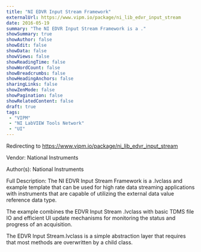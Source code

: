 ```yaml
---
title: "NI EDVR Input Stream Framework"
externalUrl: https://www.vipm.io/package/ni_lib_edvr_input_stream
date: 2016-05-19
summary: "The NI EDVR Input Stream Framework is a ."
showSummary: true
showAuthor: false
showEdit: false
showData: false
showViews: false
showReadingTime: false
showWordCount: false
showBreadcrumbs: false
showHeadingAnchors: false
sharingLinks: false
showZenMode: false
showPagination: false
showRelatedContent: false
draft: true
tags:
 - "VIPM"
 - "NI LabVIEW Tools Network"
 - "UI"
---
```


Redirecting to https://www.vipm.io/package/ni_lib_edvr_input_stream

Vendor: National Instruments

Author(s): National Instruments
 
Full Description:
The NI EDVR Input Stream Framework is a .lvclass and example template that can be used for high rate data streaming applications with instruments that are capable of utilizing the external data value reference data type.

The example combines the EDVR Input Stream .lvclass with basic TDMS file IO and efficient UI update mechanisms for monitoring the status and progress of an acquisition.

The EDVR Input Stream.lvclass is a simple abstraction layer that requires that most methods are overwritten by a child class.